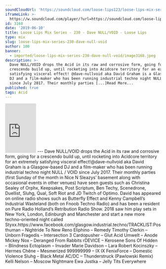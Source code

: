 ```yaml
---
soundCloudUrl: 'https://soundcloud.com/loose-lips123/loose-lips-mix-series-230-dave-nullvoid'
iframeLink: >-
  https://w.soundcloud.com/player/?url=https://soundcloud.com/loose-lips123/loose-lips-mix-series-230-dave-nullvoid&color=00aabb&auto_play=false&hide_related=false&show_comments=true&show_user=true&show_reposts=false
id: 3168
date: '2019-06-10'
title: Loose Lips Mix Series - 230 - Dave NULL/VOID - Loose Lips
type: mix
slug: loose-lips-mix-series-230-dave-null-void
author: 100
banner:
  - imported/loose-lips-mix-series-230-dave-null-void/image3168.jpeg
description: >-
  Dave NULL/VOID drops the Acid in its raw and corrosive form, going for a
  crescendo build up, until rocketing into Acidcore territory for an extremely
  satisfying visceral effect! @dave-nullvoid aka David Graham is a Glasgow-based
  DJ and a film-maker who has been running industrial techno night NULL / VOID
  since July 2017. Their monthly parties [...]Read More...
published: true
tags: Acid
---
```

<iframe id="sc-widget" title="title" width="100" height="160" scrolling="no" frameborder="yes" allow="autoplay" src="https://w.soundcloud.com/player/?url=https://soundcloud.com/loose-lips123/loose-lips-mix-series-230-dave-nullvoid&amp;color=00aabb&amp;auto_play=false&amp;hide_related=false&amp;show_comments=true&amp;show_user=true&amp;show_reposts=false"></iframe>
---
Dave NULL/VOID drops the Acid in its raw and corrosive form, going for a crescendo build up, until rocketing into Acidcore territory for an extremely satisfying visceral effect!@dave-nullvoid aka David Graham is a Glasgow-based DJ and a film-maker who has been running industrial techno night NULL / VOID since July 2017.  
Their monthly parties (first Sunday of the month in Nice N Sleazys’ basement along with occasional events in other venues) have seen guests such as Christina Sealey of Orphx, Keepsakes, Post Scriptum, Ben Techy, Scenedrone, Duellist, Sluhg, Qual, Soft Riot and JD Twitch of Optimo.  
David has appeared on online radio shows such as Butterfly Effect and Kenny Campbell’s Industrial Wasteland (both on Fnoob Techno Radio) and has been a resident on Pure Radio Holland’s Retribution Radio Show.  
2018 saw him play sets in New York, London, Edinburgh and Manchester and start a new more techno-oriented night called Styxx.https://www.facebook.com/glasgow.industrial.techno/TRACKLIST:Posthuman – Nightride To New Reno  
Eliphino – Remedy  
Timothy Clerkin – Unborn  
Fragedis – Intersection 3  
Cardopusher – Glut Acid  
Umwelt – Anode  
Mickey Nox – Deranged From Rabbits  
rDEVICE – Kerosene  
Sons Of Hidden – Blindness  
Ectoplasm – Invader  
Marie Davidson – Lara  
Robert Kocinszky – Hermes  
Chêne – Mesmerized  
999999999 – IX IX  
FenixForce – Domestic Violence  
Sluhg – Black Metal  
AC/DC – Thunderstruck (Pawlowski Remix)  
Kelli Nelson – Moscow Nightmare  
Ewa Justka – Jelly Tits Everywhere